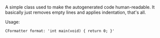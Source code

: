 A simple class used to make the autogenerated code human-readable. It basically just removes empty lines and applies indentation, that's all.

Usage:

	CFormatter format: 'int main(void) { return 0; }'